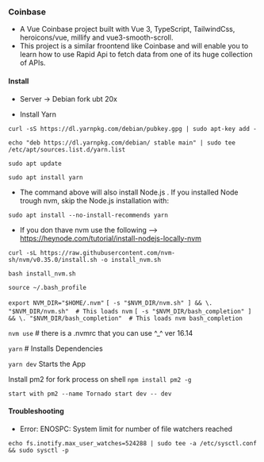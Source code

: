 ### Coinbase 

- A Vue Coinbase project built with Vue 3, TypeScript, TailwindCss, heroicons/vue, millify and vue3-smooth-scroll. 
- This project is a similar froontend like Coinbase and will enable you to learn how to use Rapid Api to fetch data from one of its huge collection of APIs.

#### Install

- Server -> Debian fork ubt 20x

- Install Yarn 

``` curl -sS https://dl.yarnpkg.com/debian/pubkey.gpg | sudo apt-key add - ```

``` echo "deb https://dl.yarnpkg.com/debian/ stable main" | sudo tee /etc/apt/sources.list.d/yarn.list ```

``` sudo apt update ```

``` sudo apt install yarn ```

- The command above will also install Node.js . If you installed Node trough nvm, skip the Node.js installation with:

``` sudo apt install --no-install-recommends yarn ```

- If you don thave nvm use the following --> https://heynode.com/tutorial/install-nodejs-locally-nvm

``` curl -sL https://raw.githubusercontent.com/nvm-sh/nvm/v0.35.0/install.sh -o install_nvm.sh ```

``` bash install_nvm.sh ```

``` source ~/.bash_profile ```

``` export NVM_DIR="$HOME/.nvm" ```
``` [ -s "$NVM_DIR/nvm.sh" ] && \. "$NVM_DIR/nvm.sh"  # This loads nvm ```
``` [ -s "$NVM_DIR/bash_completion" ] && \. "$NVM_DIR/bash_completion"  # This loads nvm bash_completion ```

``` nvm use ``` # there is a .nvmrc that you can use ^_^ ver 16.14

``` yarn ``` # Installs Dependencies

``` yarn dev ``` Starts the App

Install pm2 for fork process on shell ``` npm install pm2 -g ```

``` start with pm2 --name Tornado start dev -- dev ```

#### Troubleshooting

- Error: ENOSPC: System limit for number of file watchers reached

``` echo fs.inotify.max_user_watches=524288 | sudo tee -a /etc/sysctl.conf && sudo sysctl -p ```